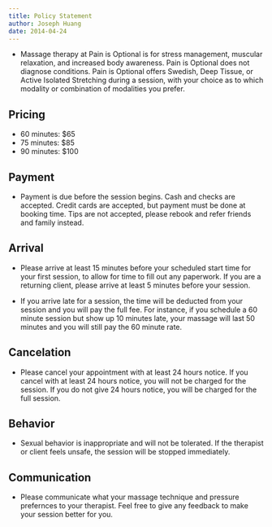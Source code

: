 ```yaml
---
title: Policy Statement
author: Joseph Huang
date: 2014-04-24
---
```



* Massage therapy at Pain is Optional is for stress management, muscular relaxation, and increased body awareness. Pain is Optional does not diagnose conditions. Pain is Optional offers Swedish, Deep Tissue, or Active Isolated Stretching during a session, with your choice as to which modality or combination of modalities you prefer.

## Pricing

* 60 minutes: $65
* 75 minutes: $85
* 90 minutes: $100

## Payment

* Payment is due before the session begins. Cash and checks are accepted. Credit cards are accepted, but payment must be done at booking time. Tips are not accepted, please rebook and refer friends and family instead.

## Arrival

* Please arrive at least 15 minutes before your scheduled start time for your first session, to allow for time to fill out any paperwork. If you are a returning client, please arrive at least 5 minutes before your session.

* If you arrive late for a session, the time will be deducted from your session and you will pay the full fee. For instance, if you schedule a 60 minute session but show up 10 minutes late, your massage will last 50 minutes and you will still pay the 60 minute rate.

## Cancelation

* Please cancel your appointment with at least 24 hours notice. If you cancel with at least 24 hours notice, you will not be charged for the session. If you do not give 24 hours notice, you will be charged for the full session. 

## Behavior

* Sexual behavior is inappropriate and will not be tolerated. If the therapist or client feels unsafe, the session will be stopped immediately.

## Communication

* Please communicate what your massage technique and pressure prefernces to your therapist. Feel free to give any feedback to make your session better for you.
